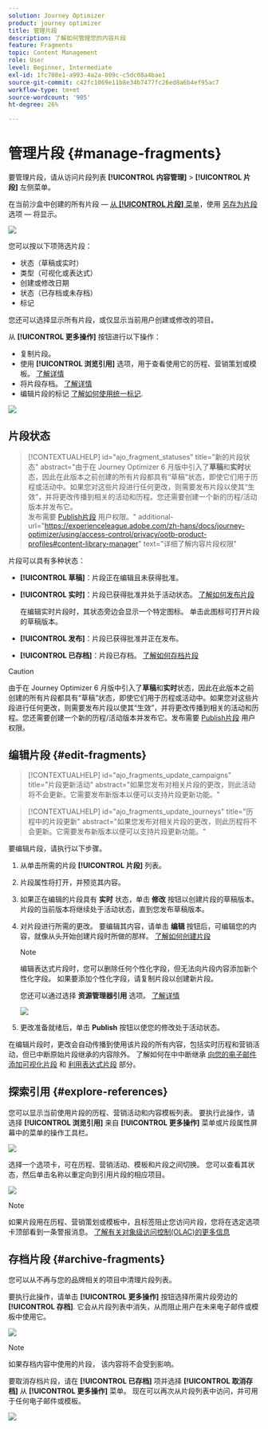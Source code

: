 ```yaml
---
solution: Journey Optimizer
product: journey optimizer
title: 管理片段
description: 了解如何管理您的内容片段
feature: Fragments
topic: Content Management
role: User
level: Beginner, Intermediate
exl-id: 1fc708e1-a993-4a2a-809c-c5dc08a4bae1
source-git-commit: c42fc1069e11b8e34b7477fc26ed8a6b4ef95ac7
workflow-type: tm+mt
source-wordcount: '905'
ht-degree: 26%

---
```


# 管理片段 {#manage-fragments}

要管理片段，请从访问片段列表 **[!UICONTROL 内容管理]** > **[!UICONTROL 片段]** 左侧菜单。

在当前沙盒中创建的所有片段 —  [从 **[!UICONTROL 片段]** 菜单](#create-fragments)，使用 [另存为片段](#save-as-fragment) 选项 — 将显示。

![](assets/fragment-list-filters.png)

您可以按以下项筛选片段：

* 状态（草稿或实时）
* 类型（可视化或表达式）
* 创建或修改日期
* 状态（已存档或未存档）
* 标记

您还可以选择显示所有片段，或仅显示当前用户创建或修改的项目。

从 **[!UICONTROL 更多操作]** 按钮进行以下操作：

* 复制片段。
* 使用 **[!UICONTROL 浏览引用]** 选项，用于查看使用它的历程、营销策划或模板。 [了解详情](#explore-references)
* 将片段存档。 [了解详情](#archive-fragments)
* 编辑片段的标记 [了解如何使用统一标记](../start/search-filter-categorize.md#tags).

![](assets/fragment-list-more-actions.png)

## 片段状态

>[!CONTEXTUALHELP]
>id="ajo_fragment_statuses"
>title="新的片段状态"
>abstract="由于在 Journey Optimizer 6 月版中引入了&#x200B;**草稿**&#x200B;和&#x200B;**实时**&#x200B;状态，因此在此版本之前创建的所有片段都具有“草稿”状态，即使它们用于历程或活动中。如果您对这些片段进行任何更改，则需要发布片段以使其“生效”，并将更改传播到相关的活动和历程。您还需要创建一个新的历程/活动版本并发布它。<br/>发布需要 <a href="https://experienceleague.adobe.com/en/docs/journey-optimizer/using/access-control/privacy/ootb-product-profiles#content-library-manage">Publish片段</a> 用户权限。"
>additional-url="https://experienceleague.adobe.com/zh-hans/docs/journey-optimizer/using/access-control/privacy/ootb-product-profiles#content-library-manager" text="详细了解内容片段权限"

片段可以具有多种状态：

* **[!UICONTROL 草稿]**：片段正在编辑且未获得批准。

* **[!UICONTROL 实时]**：片段已获得批准并处于活动状态。 [了解如何发布片段](../content-management/create-fragments.md#publish)

  在编辑实时片段时，其状态旁边会显示一个特定图标。 单击此图标可打开片段的草稿版本。

* **[!UICONTROL 发布]**：片段已获得批准并正在发布。
* **[!UICONTROL 已存档]**：片段已存档。 [了解如何存档片段](#archive-fragments)

>[!CAUTION]
>
>由于在 Journey Optimizer 6 月版中引入了&#x200B;**草稿**&#x200B;和&#x200B;**实时**&#x200B;状态，因此在此版本之前创建的所有片段都具有“草稿”状态，即使它们用于历程或活动中。如果您对这些片段进行任何更改，则需要发布片段以使其“生效”，并将更改传播到相关的活动和历程。您还需要创建一个新的历程/活动版本并发布它。发布需要 [Publish片段](../administration/ootb-product-profiles.md#content-library-manager) 用户权限。

## 编辑片段 {#edit-fragments}

>[!CONTEXTUALHELP]
>id="ajo_fragments_update_campaigns"
>title="片段更新活动"
>abstract="如果您发布对相关片段的更改，则此活动将不会更新。它需要发布新版本以便可以支持片段更新功能。"

>[!CONTEXTUALHELP]
>id="ajo_fragments_update_journeys"
>title="历程中的片段更新"
>abstract="如果您发布对相关片段的更改，则此历程将不会更新。它需要发布新版本以便可以支持片段更新功能。"

要编辑片段，请执行以下步骤。

1. 从单击所需的片段 **[!UICONTROL 片段]** 列表。

1. 片段属性将打开，并预览其内容。

1. 如果正在编辑的片段具有 **实时** 状态，单击 **修改** 按钮以创建片段的草稿版本。 片段的当前版本将继续处于活动状态，直到您发布草稿版本。

1. 对片段进行所需的更改。 要编辑其内容，请单击 **编辑** 按钮后，可编辑您的内容，就像从头开始创建片段时所做的那样。 [了解如何创建片段](#create-from-scratch)

   >[!NOTE]
   >
   >编辑表达式片段时，您可以删除任何个性化字段，但无法向片段内容添加新个性化字段。 如果要添加个性化字段，请复制片段以创建新片段。

   您还可以通过选择 **资源管理器引用** 选项。 [了解详情](#explore-references)

   ![](assets/fragment-edit.png)

1. 更改准备就绪后，单击 **Publish** 按钮以使您的修改处于活动状态。

在编辑片段时，更改会自动传播到使用该片段的所有内容，包括实时历程和营销活动，但已中断原始片段继承的内容除外。 了解如何在中中断继承 [向您的电子邮件添加可视化片段](../email/use-visual-fragments.md#break-inheritance) 和 [利用表达式片段](../personalization/use-expression-fragments.md#break-inheritance) 部分。

## 探索引用 {#explore-references}

您可以显示当前使用片段的历程、营销活动和内容模板列表。 要执行此操作，请选择 **[!UICONTROL 浏览引用]** 来自 **[!UICONTROL 更多操作]** 菜单或片段属性屏幕中的菜单的操作工具栏。

![](assets/fragment-explore-references.png)

选择一个选项卡，可在历程、营销活动、模板和片段之间切换。 您可以查看其状态，然后单击名称以重定向到引用片段的相应项目。

![](assets/fragment-usage-screen.png)

>[!NOTE]
>
>如果片段用在历程、营销策划或模板中，且标签阻止您访问片段，您将在选定选项卡顶部看到一条警报消息。 [了解有关对象级访问控制(OLAC)的更多信息](../administration/object-based-access.md)

## 存档片段 {#archive-fragments}

您可以从不再与您的品牌相关的项目中清理片段列表。

要执行此操作，请单击 **[!UICONTROL 更多操作]** 按钮选择所需片段旁边的 **[!UICONTROL 存档]**. 它会从片段列表中消失，从而阻止用户在未来电子邮件或模板中使用它。

![](assets/fragment-list-archive.png)

>[!NOTE]
>
>如果存档内容中使用的片段， <!--it will remain in the email or template, but you won't be able to select it from the fragment list to edit it-->该内容将不会受到影响。

要取消存档片段，请在 **[!UICONTROL 已存档]** 项并选择 **[!UICONTROL 取消存档]** 从 **[!UICONTROL 更多操作]** 菜单。 现在可以再次从片段列表中访问，并可用于任何电子邮件或模板。

![](assets/fragment-list-unarchive.png)
